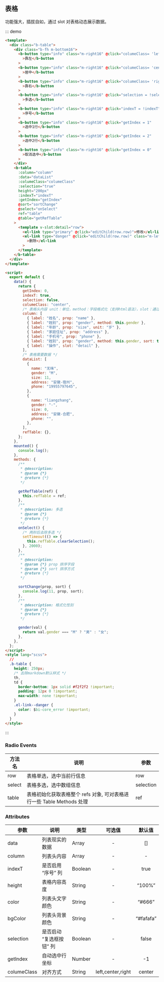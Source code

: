 <!--
 * @Description: 公共Table
 * @Version: 2.0
 * @Autor: wuwei3
 * @Date: 2020-05-08 20:30:33
 * @LastEditors: Please set LastEditors
 * @LastEditTime: 2021-05-26 11:26:39
 -->

## 表格

功能强大，插拔自如，通过 slot 对表格动态展示数据。

::: demo

```html
<template>
  <div class="b-table">
    <div class="b-fh m-bottom16">
      <b-button type="info" class="m-right16" @click="columeClass= 'left'"
        >靠左</b-button
      >
      <b-button type="info" class="m-right16" @click="columeClass= 'center'"
        >居中</b-button
      >
      <b-button type="info" class="m-right16" @click="columeClass= 'right'"
        >靠右</b-button
      >
      <b-button type="info" class="m-right16" @click="selection = !selection"
        >多选</b-button
      >
      <b-button type="info" class="m-right16" @click="indexT = !indexT"
        >序号</b-button
      >
      <b-button type="info" class="m-right16" @click="getIndex = 1"
        >选中1行</b-button
      >
      <b-button type="info" class="m-right16" @click="getIndex = 2"
        >选中2行</b-button
      >
      <b-button type="info" class="m-right16" @click="getIndex = 0"
        >取消选中</b-button
      >
    </div>
    <b-table
      :column="column"
      :data="dataList"
      :columeClass="columeClass"
      :selection="true"
      height="200px"
      :indexT="indexT"
      :getIndex="getIndex"
      @sort="sortChange"
      @select="onSelect"
      ref="table"
      @table="getRefTable"
    >
      <template v-slot:detail="row">
        <el-link type="primary" @click="editChild(row.row)">修改</el-link>
        <el-link type="danger" @click="editChild(row.row)" class="m-left12"
          >删除</el-link
        >
      </template>
    </b-table>
  </div>
</template>

<script>
  export default {
    data() {
      return {
        getIndex: 0,
        indexT: true,
        selection: false,
        columeClass: "center",
        /* 表格头内容 unit：单位，method：字段格式化（支持html语法），slot：通过插入添加按钮等 */
        column: [
          { label: "姓名", prop: "name" },
          { label: "姓别", prop: "gender", method: this.gender },
          { label: "年龄", prop: "size", unit: "岁" },
          { label: "家庭住址", prop: "address" },
          { label: "手机号", prop: "phone" },
          { label: "姓别", prop: "gender", method: this.gender, sort: true },
          { label: "操作", slot: "detail" },
        ],
        /* 表格需要数据 */
        dataList: [
          {
            name: "无味",
            gender: "M",
            size: 11,
            address: "安徽-宿州",
            phone: "19955797645",
          },
          {
            name: "liangzhang",
            gender: "-",
            size: 0,
            address: "安徽-合肥",
            phone: "",
          },
        ],
        refTable: {},
      };
    },
    mounted() {
      console.log();
    },
    methods: {
      /**
       * @description:
       * @param {*}
       * @return {*}
       */

      getRefTable(ref) {
        this.refTable = ref;
      },
      /**
       * @description: 多选
       * @param {*}
       * @return {*}
       */
      onSelect() {
        /* 两秒后去除多选 */
        setTimeout(() => {
          this.refTable.clearSelection();
        }, 2000);
      },
      /**
       * @description:
       * @param {*} prop 排序字段
       * @param {*} sort 排序方式
       * @return {*}
       */

      sortChange(prop, sort) {
        console.log(11, prop, sort);
      },
      /**
       * @description: 格式化性别
       * @param {*}
       * @return {*}
       */

      gender(val) {
        return val.gender === "M" ? "男" : "女";
      },
    },
  };
</script>
<style lang="scss">
  //
  .b-table {
    height: 250px;
    /* 去除markdown默认样式 */
    th,
    td {
      border-bottom: 1px solid #f2f2f2 !important;
      padding: 12px 0 !important;
      max-width: none !important;
    }
    .el-link--danger {
      color: $bi-core_error !important;
    }
  }
</style>
```

:::

### Radio Events

| 方法名 | 说明                                                                  | 参数      |
| ------ | --------------------------------------------------------------------- | --------- |
| row    | 表格单选，选中当前行信息                                              | row       |
| select | 表格多选，选中数组信息                                                | selection |
| table  | 表格初始化获取表格整个 refs 对象, 可对表格进行一些 Table Methods 处理 | ref       |

### Attributes

| 参数        | 说明                     | 类型    |      可选值       |  默认值   |
| ----------- | ------------------------ | ------- | :---------------: | :-------: |
| data        | 列表现实的数据           | Array   |         -         |    []     |
| column      | 列表头内容               | Array   |         -         |     -     |
| indexT      | 是否启用 “序号” 列       | Boolean |         -         |   true    |
| height      | 表格内容高度             | String  |         -         |  “100%”   |
| color       | 列表头文字颜色           | String  |         -         |  “#666”   |
| bgColor     | 列表头背景颜色           | String  |         -         | “#fafafa” |
| selection   | 是否启动 “复选框按钮” 列 | Boolean |         -         |   false   |
| getIndex    | 自动选中行坐标           | Number  |         -         |    -1     |
| columeClass | 对齐方式                 | String  | left,center,right |  center   |
